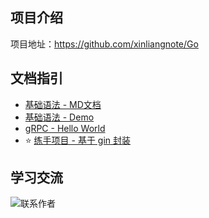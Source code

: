 ## 项目介绍

项目地址：https://github.com/xinliangnote/Go


## 文档指引

- [基础语法 - MD文档](https://github.com/xinliangnote/Go/blob/master/00-基础语法)
- [基础语法 - Demo](https://github.com/xinliangnote/Go/blob/master/00-基础语法/codes)
- [gRPC - Hello World](https://github.com/xinliangnote/Go/blob/master/02-Go%20gRPC/codes/01-gRPC%20Hello%20World)
- :star: [练手项目 - 基于 gin 封装](https://github.com/xinliangnote/go-gin-api)

## 学习交流

![联系作者](https://i.loli.net/2021/07/02/cwiLQ13CRgJIS86.jpg)
